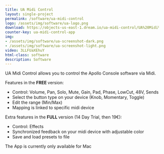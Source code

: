 ```yaml
---
title: UA Midi Control
layout: single-project
permalink: /software/ua-midi-control
logo: /assets/img/software/ua-logo.png
download: https://objects-us-east-1.dream.io/ua-midi-control/UA%20Midi%20Control.zip
counter-key: ua-midi-control-app
img: 
- /assets/img/software/ua-screenshot-dark.png
- /assets/img/software/ua-screenshot-light.png
video: 3LLFUaXEhuY
html-class: software
description: Software
---
```


UA Midi Control allows you to control the Apollo Console software via Midi.

Features in the <b> FREE </b> version:
- Control: Volume, Pan, Solo, Mute, Gain, Pad, Phase, LowCut, 48V, Sends
- Select the button type on your device (Knob, Momentary, Toggle)
- Edit the range (Min/Max)
- Mapping is linked to specific midi device


Extra features in the <b> FULL </b> version (14 Day Trial, then 19€):
- Control: Effects
- Synchronized feedback on your midi device with adjustable color
- Save and load presets to file

The App is currently only available for Mac <i style="margin-left: 2px" class="fa fa-apple"></i>
